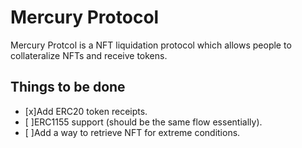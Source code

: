 # Mercury Protocol

Mercury Protcol is a NFT liquidation protocol which allows people to collateralize NFTs and receive tokens.

## Things to be done

- [x]Add ERC20 token receipts.
- [ ]ERC1155 support (should be the same flow essentially).
- [ ]Add a way to retrieve NFT for extreme conditions.
